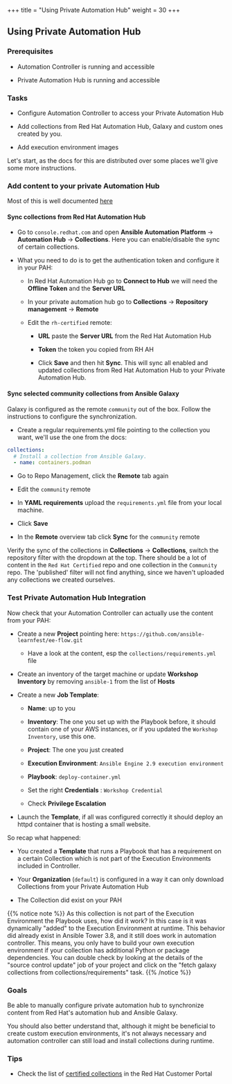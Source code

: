 +++
title = "Using Private Automation Hub"
weight = 30
+++

## Using Private Automation Hub

### Prerequisites

* Automation Controller is running and accessible

* Private Automation Hub is running and accessible

### Tasks

* Configure Automation Controller to access your Private Automation Hub

* Add collections from Red Hat Automation Hub, Galaxy and custom ones created by you.

* Add execution environment images

Let's start, as the docs for this are distributed over some places we'll give some more instructions.

### Add content to your private Automation Hub

Most of this is well documented [here](https://access.redhat.com/documentation/en-us/red_hat_ansible_automation_platform/2.3/html-single/managing_red_hat_ansible_content_collections_and_ansible_galaxy_collections_in_automation_hub/index)

#### Sync collections from Red Hat Automation Hub

* Go to `console.redhat.com` and open **Ansible Automation Platform** -> **Automation Hub** -> **Collections**. Here you can enable/disable the sync of certain collections.

* What you need to do is to get the authentication token and configure it in your PAH:

  * In Red Hat Automation Hub go to **Connect to Hub** we will need the **Offline Token** and the **Server URL**

  * In your private automation hub go to **Collections** -> **Repository management** -> **Remote**

  * Edit the `rh-certified` remote:

    * **URL** paste the **Server URL** from the Red Hat Automation Hub

    * **Token** the token you copied from RH AH

    * Click **Save** and then hit **Sync**. This will sync all enabled and updated collections from Red Hat Automation Hub to your Private Automation Hub.

#### Sync selected community collections from Ansible Galaxy

Galaxy is configured as the remote `community` out of the box. Follow the instructions to configure the synchronization.

* Create a regular requirements.yml file pointing to the collection you want, we'll use the one from the docs:

```yaml
collections:
  # Install a collection from Ansible Galaxy.
  - name: containers.podman
```

* Go to Repo Management, click the **Remote** tab again

* Edit the `community` remote

* In **YAML requirements** upload the  `requirements.yml` file from your local machine.

* Click **Save**

* In the **Remote** overview tab click **Sync** for the `community` remote

Verify the sync of the collections in **Collections** -> **Collections**, switch the repository filter with the dropdown at the top. There should be a lot of content in the `Red Hat Certified` repo and one collection in the `Community` repo. The 'published' filter will not find anything, since we haven't uploaded any collections we created ourselves.

### Test Private Automation Hub Integration

Now check that your Automation Controller can actually use the content from your PAH:

* Create a new **Project** pointing here: `https://github.com/ansible-learnfest/ee-flow.git`

  * Have a look at the content, esp the `collections/requirements.yml` file

* Create an inventory of the target machine or update **Workshop Inventory** by removing `ansible-1` from the list of **Hosts**

* Create a new **Job Template**:

  * **Name**: up to you

  * **Inventory**: The one you set up with the Playbook before, it should contain one of your AWS instances, or if you updated the `Workshop Inventory`, use this one.

  * **Project**: The one you just created

  * **Execution Environment**: `Ansible Engine 2.9 execution environment`

  * **Playbook**: `deploy-container.yml`

  * Set the right **Credentials** : `Workshop Credential`

  * Check **Privilege Escalation**

* Launch the **Template**, if all was configured correctly it should deploy an httpd container that is hosting a small website.

So recap what happened:

* You created a **Template** that runs a Playbook that has a requirement on a certain Collection which is not part of the Execution Environments included in Controller.

* Your **Organization** (`default`) is configured in a way it can only download Collections from your Private Automation Hub

* The Collection did exist on your PAH

{{% notice note %}}
As this collection is not part of the Execution Environment the Playbook uses, how did it work? In this case is it was dynamically "added" to the Execution Environment at runtime. This behavior did already exist in Ansible Tower 3.8, and it still does work in automation controller. This means, you only have to build your own execution environment if your collection has additional Python or package dependencies. You can double check by looking at the details of the "source control update" job of your project and click on the "fetch galaxy collections from collections/requirements" task.
{{% /notice %}}

### Goals

Be able to manually configure private automation hub to synchronize content from Red Hat's automation hub and Ansible Galaxy.

You should also better understand that, although it might be beneficial to create custom execution environments, it's not always necessary and automation controller can still load and install collections during runtime.

### Tips

* Check the list of [certified collections](https://access.redhat.com/articles/3642632) in the Red Hat Customer Portal
